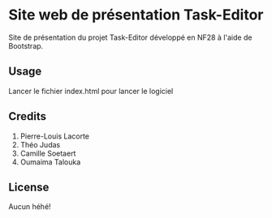 # Site web de présentation Task-Editor 
Site de présentation du projet Task-Editor développé en NF28 à l'aide de Bootstrap.

## Usage
Lancer le fichier index.html pour lancer le logiciel

## Credits
1. Pierre-Louis Lacorte
2. Théo Judas
3. Camille Soetaert
4. Oumaima Talouka

## License
Aucun héhé!